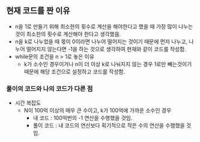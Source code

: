 ## 현재 코드를 짠 이유
- n을 1로 만들기 위해 최소한의 횟수로 계산을 해야한다고 했을 때 가장 많이 나누는 것이 최소한의 횟수로 계산해야 한다고 생각했음.
- n을 k로 나누었을 때 몫이 0이라면 나누어 떨어지는 것이기 때문에 먼저 나누고, 나누어 떨어지지 않는다면 -1을 하는 것으로 생각하여 현재와 같이 코드를 작성함.
- while문의 조건을 n > 1로 놓은 이유
  - k가 소수인 경우이거나 n이 더 이상 k로 나눠지지 않는 경우 1로만 빼는것이기 때문에 해당 조건으로 설정하고 코드를 작성함.

### 풀이의 코드와 나의 코드가 다른 점
- 시간 복잡도
  - N이 100억 이상의 매우 큰 수이고, k가 100억에 가까운 소수인 경우
     - 내 코드 : 100억번의 -1 연산을 수행했을 것임.
     - 풀이 코드 : 내 코드의 연산보다 획기적으로 작은 수의 연산을 수행했을 것임.
